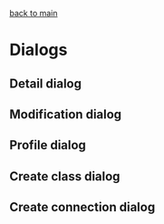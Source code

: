 [back to main](./main.md)

# Dialogs

## Detail dialog

## Modification dialog

## Profile dialog

## Create class dialog

## Create connection dialog
